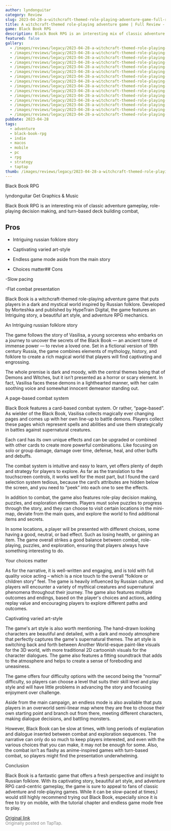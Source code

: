 ```yaml
---
author: lyndonguitar
category: Review
slug: 2023-04-28-a-witchcraft-themed-role-playing-adventure-game-full-review-black-book-rpg
title: A witchcraft-themed role-playing adventure game | Full Review - Black Book RPG
game: Black Book RPG
description: Black Book RPG is an interesting mix of classic adventure gameplay, role-playing decision making, and turn-based deck building combat,
featured: false
gallery:
  - /images/reviews/legacy/2023-04-28-a-witchcraft-themed-role-playing-adventure-game--full-review---black-book-rpg-0.avif
  - /images/reviews/legacy/2023-04-28-a-witchcraft-themed-role-playing-adventure-game--full-review---black-book-rpg-1.avif
  - /images/reviews/legacy/2023-04-28-a-witchcraft-themed-role-playing-adventure-game--full-review---black-book-rpg-2.avif
  - /images/reviews/legacy/2023-04-28-a-witchcraft-themed-role-playing-adventure-game--full-review---black-book-rpg-3.avif
  - /images/reviews/legacy/2023-04-28-a-witchcraft-themed-role-playing-adventure-game--full-review---black-book-rpg-4.avif
  - /images/reviews/legacy/2023-04-28-a-witchcraft-themed-role-playing-adventure-game--full-review---black-book-rpg-5.avif
  - /images/reviews/legacy/2023-04-28-a-witchcraft-themed-role-playing-adventure-game--full-review---black-book-rpg-6.avif
  - /images/reviews/legacy/2023-04-28-a-witchcraft-themed-role-playing-adventure-game--full-review---black-book-rpg-7.avif
  - /images/reviews/legacy/2023-04-28-a-witchcraft-themed-role-playing-adventure-game--full-review---black-book-rpg-8.avif
  - /images/reviews/legacy/2023-04-28-a-witchcraft-themed-role-playing-adventure-game--full-review---black-book-rpg-9.avif
  - /images/reviews/legacy/2023-04-28-a-witchcraft-themed-role-playing-adventure-game--full-review---black-book-rpg-10.avif
  - /images/reviews/legacy/2023-04-28-a-witchcraft-themed-role-playing-adventure-game--full-review---black-book-rpg-11.avif
  - /images/reviews/legacy/2023-04-28-a-witchcraft-themed-role-playing-adventure-game--full-review---black-book-rpg-12.avif
  - /images/reviews/legacy/2023-04-28-a-witchcraft-themed-role-playing-adventure-game--full-review---black-book-rpg-13.avif
  - /images/reviews/legacy/2023-04-28-a-witchcraft-themed-role-playing-adventure-game--full-review---black-book-rpg-14.avif
pubDate: 2023-04-28
tags:
  - adventure
  - black-book-rpg
  - indie
  - macos
  - mobile
  - pc
  - rpg
  - strategy
  - taptap
thumb: /images/reviews/legacy/2023-04-28-a-witchcraft-themed-role-playing-adventure-game--full-review---black-book-rpg-0.avif
---
```


Black Book RPG

lyndonguitar
Get
Graphics & Music

Black Book RPG is an interesting mix of classic adventure gameplay, role-playing decision making, and turn-based deck building combat,




## Pros



- Intriguing russian folklore story


- Captivating varied art-style


- Endless game mode aside from the main story


- Choices matter## Cons


-Slow pacing

-Flat combat presentation

Black Book is a witchcraft-themed role-playing adventure game that puts players in a dark and mystical world inspired by Russian folklore. Developed by Morteshka and published by HypeTrain Digital, the game features an Intriguing story, a beautiful art style, and adventure RPG mechanics.

An Intriguing russian folklore story

The game follows the story of Vasilisa, a young sorceress who embarks on a journey to uncover the secrets of the Black Book — an ancient tome of immense power — to revive a loved one. Set in a fictional version of 19th century Russia, the game combines elements of mythology, history, and folklore to create a rich magical world that players will find captivating and engrossing.

The whole premise is dark and moody, with the central themes being that of Demons and Witches, but it isn’t presented as a horror or scary element. In fact, Vasilisa faces these demons in a lighthearted manner, with her calm soothing voice and somewhat innocent demeanor standing out.

A page-based combat system

Black Book features a card-based combat system. Or rather, “page-based”. As wielder of the Black Book, Vasilisa collects  magically ever changing pages and comes up with her own line-up to battle demons. Players collect these pages which represent spells and abilities and use them strategically in battles against supernatural creatures.

Each card has its own unique effects and can be upgraded or combined with other cards to create more powerful combinations. Like focusing on solo or group damage, damage over time, defense, heal, and other buffs and debuffs.

The combat system is intuitive and easy to learn, yet offers plenty of depth and strategy for players to explore. As far as the translation to the touchscreen controls, it works well for the most part, but I found the card selection system tedious, because the card’s attributes are hidden below the screen, and you need to “peek” into each one to see the effects.

In addition to combat, the game also features role-play decision making, puzzles, and exploration elements. Players must solve puzzles to progress through the story, and they can choose to visit certain locations in the mini-map, deviate from the main ques, and explore the world to find additional items and secrets.

In some locations, a player will be presented with different choices, some having a good, neutral, or bad effect. Such as losing health, or gaining an item. The game overall strikes a good balance between combat, role-playing, puzzles, and exploration, ensuring that players always have something interesting to do.

Your choices matter

As for the narrative, it is well-written and engaging, and is told with full quality voice acting – which is a nice touch to the overall “folklore or children story” feel. The game is heavily influenced by Russian culture, and players will encounter a variety of mythical creatures and supernatural phenomena throughout their journey. The game also features multiple outcomes and endings, based on the player's choices and actions, adding replay value and encouraging players to explore different paths and outcomes.

Captivating varied art-style

The game's art style is also worth mentioning. The hand-drawn looking characters are beautiful and detailed, with a dark and moody atmosphere that perfectly captures the game's supernatural themes. The art style is switching back and forth between Another World-esque paint-like visuals for the 3D world, with more traditional 2D cartoonish visuals for the character dialogues. The game also features a fitting soundtrack that adds to the atmosphere and helps to create a sense of foreboding and uneasiness.

The game offers four difficulty options with the second being the “normal” difficulty, so players can choose a level that suits their skill level and play style and will have little problems in advancing the story and focusing enjoyment over challenge.

Aside from the main campaign, an endless mode is also available that puts players in an overworld semi-linear map where they are free to choose their own starting point and branch out from there, meeting different characters, making dialogue decisions, and battling monsters.

However, Black Book can be slow at times, with long periods of explanation and dialogue inserted between combat and exploration sequences. The narrative can only do so much to keep players interested, and even with the various choices that you can make, it may not be enough for some. Also, the combat isn’t as flashy as anime-inspired games with turn-based combat, so players might find the presentation underwhelming.

Conclusion

Black Book is a fantastic game that offers a fresh perspective and insight to Russian folklore. With its captivating story, beautiful art style, and adventure RPG card-centric gameplay, the game is sure to appeal to fans of classic adventure and role-playing games. While it can be slow-paced at times,I would still highly recommend trying out Black Book, especially since it is free to try on mobile, with the tutorial chapter and endless game mode free to play.

[Original link](https://www.taptap.io/post/5271863)<br><span style="font-size: 0.95em; color: #888;">Originally posted on TapTap.</span>